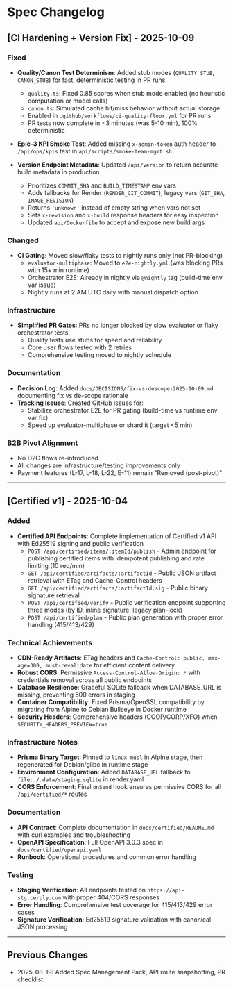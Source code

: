 # Spec Changelog

## [CI Hardening + Version Fix] - 2025-10-09

### Fixed
- **Quality/Canon Test Determinism**: Added stub modes (`QUALITY_STUB`, `CANON_STUB`) for fast, deterministic testing in PR runs
  - `quality.ts`: Fixed 0.85 scores when stub mode enabled (no heuristic computation or model calls)
  - `canon.ts`: Simulated cache hit/miss behavior without actual storage
  - Enabled in `.github/workflows/ci-quality-floor.yml` for PR runs
  - PR tests now complete in <3 minutes (was 5-10 min), 100% deterministic

- **Epic-3 KPI Smoke Test**: Added missing `x-admin-token` auth header to `/api/ops/kpis` test in `api/scripts/smoke-team-mgmt.sh`

- **Version Endpoint Metadata**: Updated `/api/version` to return accurate build metadata in production
  - Prioritizes `COMMIT_SHA` and `BUILD_TIMESTAMP` env vars
  - Adds fallbacks for Render (`RENDER_GIT_COMMIT`), legacy vars (`GIT_SHA`, `IMAGE_REVISION`)
  - Returns `'unknown'` instead of empty string when vars not set
  - Sets `x-revision` and `x-build` response headers for easy inspection
  - Updated `api/Dockerfile` to accept and expose new build args

### Changed
- **CI Gating**: Moved slow/flaky tests to nightly runs only (not PR-blocking)
  - `evaluator-multiphase`: Moved to `e2e-nightly.yml` (was blocking PRs with 15+ min runtime)
  - Orchestrator E2E: Already in nightly via `@nightly` tag (build-time env var issue)
  - Nightly runs at 2 AM UTC daily with manual dispatch option

### Infrastructure
- **Simplified PR Gates**: PRs no longer blocked by slow evaluator or flaky orchestrator tests
  - Quality tests use stubs for speed and reliability
  - Core user flows tested with 2 retries
  - Comprehensive testing moved to nightly schedule

### Documentation
- **Decision Log**: Added `docs/DECISIONS/fix-vs-descope-2025-10-09.md` documenting fix vs de-scope rationale
- **Tracking Issues**: Created GitHub issues for:
  - Stabilize orchestrator E2E for PR gating (build-time vs runtime env var fix)
  - Speed up evaluator-multiphase or shard it (target <5 min)

### B2B Pivot Alignment
- No D2C flows re-introduced
- All changes are infrastructure/testing improvements only
- Payment features (L-17, L-18, L-22, E-11) remain "Removed (post-pivot)"

---

## [Certified v1] - 2025-10-04

### Added
- **Certified API Endpoints**: Complete implementation of Certified v1 API with Ed25519 signing and public verification
  - `POST /api/certified/items/:itemId/publish` - Admin endpoint for publishing certified items with idempotent publishing and rate limiting (10 req/min)
  - `GET /api/certified/artifacts/:artifactId` - Public JSON artifact retrieval with ETag and Cache-Control headers
  - `GET /api/certified/artifacts/:artifactId.sig` - Public binary signature retrieval
  - `POST /api/certified/verify` - Public verification endpoint supporting three modes (by ID, inline signature, legacy plan-lock)
  - `POST /api/certified/plan` - Public plan generation with proper error handling (415/413/429)

### Technical Achievements
- **CDN-Ready Artifacts**: ETag headers and `Cache-Control: public, max-age=300, must-revalidate` for efficient content delivery
- **Robust CORS**: Permissive `Access-Control-Allow-Origin: *` with credentials removal across all public endpoints
- **Database Resilience**: Graceful SQLite fallback when DATABASE_URL is missing, preventing 500 errors in staging
- **Container Compatibility**: Fixed Prisma/OpenSSL compatibility by migrating from Alpine to Debian Bullseye in Docker runtime
- **Security Headers**: Comprehensive headers (COOP/CORP/XFO) when `SECURITY_HEADERS_PREVIEW=true`

### Infrastructure Notes
- **Prisma Binary Target**: Pinned to `linux-musl` in Alpine stage, then regenerated for Debian/glibc in runtime stage
- **Environment Configuration**: Added `DATABASE_URL` fallback to `file:./.data/staging.sqlite` in render.yaml
- **CORS Enforcement**: Final `onSend` hook ensures permissive CORS for all `/api/certified/*` routes

### Documentation
- **API Contract**: Complete documentation in `docs/certified/README.md` with curl examples and troubleshooting
- **OpenAPI Specification**: Full OpenAPI 3.0.3 spec in `docs/certified/openapi.yaml`
- **Runbook**: Operational procedures and common error handling

### Testing
- **Staging Verification**: All endpoints tested on `https://api-stg.cerply.com` with proper 404/CORS responses
- **Error Handling**: Comprehensive test coverage for 415/413/429 error cases
- **Signature Verification**: Ed25519 signature validation with canonical JSON processing

---

## Previous Changes
- 2025-08-19: Added Spec Management Pack, API route snapshotting, PR checklist.
